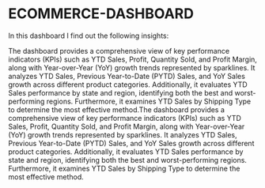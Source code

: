 # ECOMMERCE-DASHBOARD

In this dashboard I find out the following insights:

The dashboard provides a comprehensive view of key performance indicators (KPIs) such as YTD Sales, Profit, Quantity Sold, and Profit Margin, along with Year-over-Year (YoY) growth trends represented by sparklines. It analyzes YTD Sales, Previous Year-to-Date (PYTD) Sales, and YoY Sales growth across different product categories. Additionally, it evaluates YTD Sales performance by state and region, identifying both the best and worst-performing regions. Furthermore, it examines YTD Sales by Shipping Type to determine the most effective method.The dashboard provides a comprehensive view of key performance indicators (KPIs) such as YTD Sales, Profit, Quantity Sold, and Profit Margin, along with Year-over-Year (YoY) growth trends represented by sparklines. It analyzes YTD Sales, Previous Year-to-Date (PYTD) Sales, and YoY Sales growth across different product categories. Additionally, it evaluates YTD Sales performance by state and region, identifying both the best and worst-performing regions. Furthermore, it examines YTD Sales by Shipping Type to determine the most effective method.
